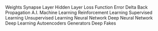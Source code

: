 Weights
Synapse
Layer
Hidden Layer
Loss Function
Error
Delta
Back Propagation
A.I.
Machine Learning
Reinforcement Learning
Supervised Learning
Unsupervised Learning
Neural Network
Deep Neural Network
Deep Learning
Autoencoders
Generators
Deep Fakes